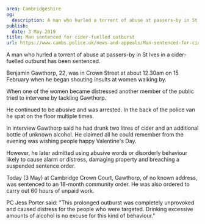 ```yaml
area: Cambridgeshire
og:
  description: A man who hurled a torrent of abuse at passers-by in St Ives in a cider-fuelled outburst has been sentenced
publish:
  date: 3 May 2019
title: Man sentenced for cider-fuelled outburst
url: https://www.cambs.police.uk/news-and-appeals/Man-sentenced-for-cider-fuelled-outburst
```

A man who hurled a torrent of abuse at passers-by in St Ives in a cider-fuelled outburst has been sentenced.

Benjamin Gawthorp, 22, was in Crown Street at about 12.30am on 15 February when he began shouting insults at women walking by.

When one of the women became distressed another member of the public tried to intervene by tackling Gawthorp.

He continued to be abusive and was arrested. In the back of the police van he spat on the floor multiple times.

In interview Gawthorp said he had drunk two litres of cider and an additional bottle of unknown alcohol. He claimed all he could remember from the evening was wishing people happy Valentine's Day.

However, he later admitted using abusive words or disorderly behaviour likely to cause alarm or distress, damaging property and breaching a suspended sentence order.

Today (3 May) at Cambridge Crown Court, Gawthorp, of no known address, was sentenced to an 18-month community order. He was also ordered to carry out 60 hours of unpaid work.

PC Jess Porter said: "This prolonged outburst was completely unprovoked and caused distress for the people who were targeted. Drinking excessive amounts of alcohol is no excuse for this kind of behaviour."
